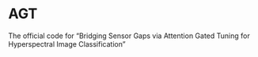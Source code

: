 # AGT
The official code for “Bridging Sensor Gaps via Attention Gated Tuning for Hyperspectral Image Classification”
